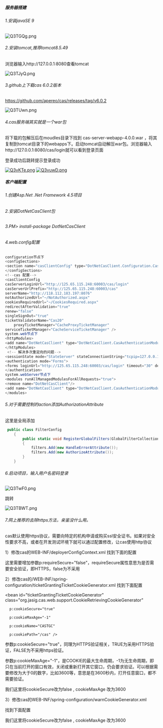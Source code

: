 ##### 服务器搭建

###### 1.安装javaSE 9

![Q3TGQg.png](https://s2.ax1x.com/2019/12/05/Q3TGQg.png)

###### 2.安装tomcat,推荐tomcat8.5.49

浏览器输入http://127.0.0.1:8080查看tomcat

![Q3TJyQ.png](https://s2.ax1x.com/2019/12/05/Q3TJyQ.png)

###### 3.github上下载cas 6.0.2版本

 https://github.com/apereo/cas/releases/tag/v6.0.2 

![Q3TUwn.png](https://s2.ax1x.com/2019/12/05/Q3TUwn.png)

###### 4.cas服务端其实就是一个war包

将下载的包解压后在moudles目录下找到 cas-server-webapp-4.0.0.war ，将其复制到tomcat目录下的webapps下。启动tomcat自动解压war包。浏览器输入http://127.0.0.1:8080/cas/login就可以看到登录页面

登录成功后跳转提示登录成功

[![Q3vKTe.png](https://s2.ax1x.com/2019/12/05/Q3vKTe.png)](https://imgse.com/i/Q3vKTe)
[![Q3vuwD.png](https://s2.ax1x.com/2019/12/05/Q3vuwD.png)](https://imgse.com/i/Q3vuwD)

  

##### 客户端配置

###### 1.创建Asp.Net .Net Framework 4.5项目

###### 2.安装DotNetCasClient包

###### 3.PM> install-package DotNetCasClient

###### 4.web.config配置 

```C#
configuration节点下
<configSections>
<section name="casClientConfig" type="DotNetCasClient.Configuration.CasClientConfiguration, DotNetCasClient"/>
</configSections>
<!--cas 配置-->
<casClientConfig
casServerLoginUrl="http://125.65.115.248:60003/cas/login"
casServerUrlPrefix="http://125.65.115.248:60003/cas"
serverName="http://118.112.183.197:8076"
notAuthorizedUrl="~/NotAuthorized.aspx"
cookiesRequiredUrl="~/CookiesRequired.aspx"
redirectAfterValidation="true"
renew="false"
singleSignOut="true"
ticketValidatorName="Cas20"
    proxyTicketManager="CacheProxyTicketManager" 
serviceTicketManager="CacheServiceTicketManager" />
system.web节点下
<httpModules>
<add name="DotNetCasClient" type="DotNetCasClient.CasAuthenticationModule,DotNetCasClient"/>
</httpModules>
 <!-- 解决多次重定向的问题-->  
<sessionState mode="StateServer" stateConnectionString="tcpip=127.0.0.1:42424" timeout="20" cookieless="false"/>
<authentication mode="Forms">
<forms loginUrl="http://125.65.115.248:60003/cas/login" timeout="30" defaultUrl="/Home/Index" cookieless="UseCookies" slidingExpiration="true" path="/"/>
</authentication>
system.webServer节点下
<modules runAllManagedModulesForAllRequests="true">
<remove name="DotNetCasClient"/>
<add name="DotNetCasClient" type="DotNetCasClient.CasAuthenticationModule,DotNetCasClient"/>
</modules>
```

###### 5.对于需要控制的action添加AuthorizationAttribute

这里是全局添加

```C#
 public class FilterConfig
    {
        public static void RegisterGlobalFilters(GlobalFilterCollection filters)
        {
            filters.Add(new HandleErrorAttribute());
            filters.Add(new AuthorizeAttribute());
        }
    }
```

###### 6.启动项目，输入用户名密码登录

![Q3TwF0.png](https://s2.ax1x.com/2019/12/05/Q3TwF0.png)

跳转

![Q3TBWT.png](https://s2.ax1x.com/2019/12/05/Q3TBWT.png)



###### 7.网上推荐的去除https方法，亲鉴没什么用。

cas默认使用https协议，需要向特定的机构申请或购买ssl安全证书。如果对安全性要求不高，或者在开发测试环境下就可以通过配置修改，让cas使用http协议

1）修改cas的WEB-INF/deployerConfigContext.xml
找到下面的配置

<bean class="org.jasig.cas.authentication.handler.support.HttpBasedServiceCredentialsAuthenticationHandler"
p:httpClient-ref="httpClient"/>

这里需要增加参数p:requireSecure="false"，requireSecure属性意思为是否需要安全验证，即HTTPS，false为不采用

2）修改cas的/WEB-INF/spring-configuration/ticketGrantingTicketCookieGenerator.xml
找到下面配置

<bean id="ticketGrantingTicketCookieGenerator" class="org.jasig.cas.web.support.CookieRetrievingCookieGenerator"

      p:cookieSecure="true"
    
      p:cookieMaxAge="-1"
    
      p:cookieName="CASTGC"
    
      p:cookiePath="/cas" />

参数p:cookieSecure="true"，同理为HTTPS验证相关，TRUE为采用HTTPS验证，FALSE为不采用https验证。

参数p:cookieMaxAge="-1"，是COOKIE的最大生命周期，-1为无生命周期，即只在当前打开的窗口有效，关闭或重新打开其它窗口，仍会要求验证。可以根据需要修改为大于0的数字，比如3600等，意思是在3600秒内，打开任意窗口，都不需要验证。

我们这里将cookieSecure改为false ,  cookieMaxAge 改为3600

3）修改cas的WEB-INF/spring-configuration/warnCookieGenerator.xml

找到下面配置

<bean id="warnCookieGenerator" class="org.jasig.cas.web.support.CookieRetrievingCookieGenerator"
p:cookieSecure="true"
p:cookieMaxAge="-1"
p:cookieName="CASPRIVACY"
p:cookiePath="/cas" />

 

我们这里将cookieSecure改为false ,  cookieMaxAge 改为3600
